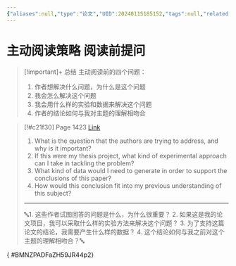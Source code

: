 ```yaml
---
{"aliases":null,"type":"论文","UID":20240115185152,"tags":null,"related":null,"status":null,"banner_icon":"📄","date":"2024-01-15","dg-publish":true,"permalink":"/10-Card/主动阅读策略 阅读前提问/","dgPassFrontmatter":true,"noteIcon":""}
---
```


# 主动阅读策略 阅读前提问

> [!important]+ 总结
> 主动阅读前的四个问题：
> 1. 作者想解决什么问题，为什么是这个问题
> 2. 我会怎么解决这个问题
> 3. 我会用什么样的实验和数据来解决这个问题
> 4. 作者的结论如何与我对主题的理解相吻合
> 
> 


> [!#c21f30] Page 1423 [Link](zotero://open-pdf/library/items/ZH59JR44?page=2&annotation=BMNZPADF)
> 
> 1. What is the question that the authors are trying to address, and why is it important? 
> 2. If this were my thesis project, what kind of experimental approach can I take in tackling the problem? 
> 3. What kind of data would I need to generate in order to support the conclusions of this paper? 
> 4. How would this conclusion fit into my previous understanding of this subject?
> 
> ---
> 🔤1. 这些作者试图回答的问题是什么，为什么很重要？
> 2. 如果这是我的论文项目，我可以采取什么样的实验方法来解决这个问题？
> 3. 为了支持这篇论文的结论，我需要产生什么样的数据？
> 4. 这个结论如何与我之前对这个主题的理解相吻合？🔤
>
{ #BMNZPADFaZH59JR44p2}




